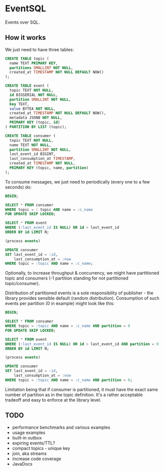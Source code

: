 # EventSQL

Events over SQL.

## How it works

We just need to have three tables:
```sql
CREATE TABLE topic (
  name TEXT PRIMARY KEY,
  partitions SMALLINT NOT NULL,
  created_at TIMESTAMP NOT NULL DEFAULT NOW()
);

CREATE TABLE event (
  topic TEXT NOT NULL,
  id BIGSERIAL NOT NULL,
  partition SMALLINT NOT NULL,
  key TEXT,
  value BYTEA NOT NULL,
  created_at TIMESTAMP NOT NULL DEFAULT NOW(),
  metadata JSONB NOT NULL,
  PRIMARY KEY (topic, id)
) PARTITION BY LIST (topic);

CREATE TABLE consumer (
  topic TEXT NOT NULL,
  name TEXT NOT NULL,
  partition SMALLINT NOT NULL,
  last_event_id BIGINT,
  last_consumption_at TIMESTAMP,
  created_at TIMESTAMP NOT NULL,
  PRIMARY KEY (topic, name, partition)
);
```

To consume messages, we just need to periodically (every one to a few seconds) do:
```sql
BEGIN;

SELECT * FROM consumer 
WHERE topic = : topic AND name = :c_name 
FOR UPDATE SKIP LOCKED;

SELECT * FROM event
WHERE (:last_event_id IS NULL) OR id > last_event_id
ORDER BY id LIMIT N;

(process events)

UPDATE consumer 
SET last_event_id = :id,
    last_consumption_at = :now 
WHERE topic = :topic AND name = :c_name;
```

Optionally, to increase throughput & concurrency, we might have partitioned topic and consumers (-1 partition standing for not partitioned topic/consumer).

Distribution of partitioned events is a sole responsibility of publisher - the library provides sensible default (random distribution).
Consumption of such events per partition (0 in example) might look like this:
```sql
BEGIN;

SELECT * FROM consumer 
WHERE topic = :topic AND name = :c_name AND partition = 0 
FOR UPDATE SKIP LOCKED;

SELECT * FROM event
WHERE (:last_event_id IS NULL) OR id > last_event_id AND partition = 0
ORDER BY id LIMIT N;

(process events)

UPDATE consumer 
SET last_event_id = :id,
    last_consumption_at = :now
WHERE topic = :topic AND name = :c_name AND partition = 0;
```

Limitation being that if consumer is partitioned, it must have the exact same number of partition as in the topic
definition.
It's a rather acceptable tradeoff and easy to enforce at the library level.

## TODO

* performance benchmarks and various examples
* usage examples
* built-in outbox
* expiring events/TTL?
* compact topics - unique key
* join, aka streams
* increase code coverage
* JavaDocs


